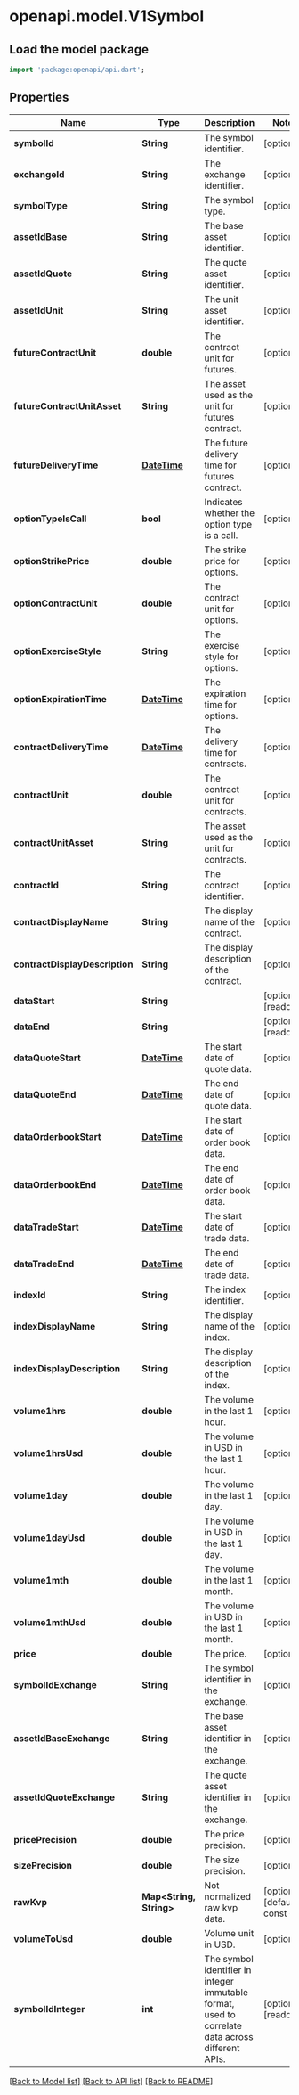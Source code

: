 # openapi.model.V1Symbol

## Load the model package
```dart
import 'package:openapi/api.dart';
```

## Properties
Name | Type | Description | Notes
------------ | ------------- | ------------- | -------------
**symbolId** | **String** | The symbol identifier. | [optional] 
**exchangeId** | **String** | The exchange identifier. | [optional] 
**symbolType** | **String** | The symbol type. | [optional] 
**assetIdBase** | **String** | The base asset identifier. | [optional] 
**assetIdQuote** | **String** | The quote asset identifier. | [optional] 
**assetIdUnit** | **String** | The unit asset identifier. | [optional] 
**futureContractUnit** | **double** | The contract unit for futures. | [optional] 
**futureContractUnitAsset** | **String** | The asset used as the unit for futures contract. | [optional] 
**futureDeliveryTime** | [**DateTime**](DateTime.md) | The future delivery time for futures contract. | [optional] 
**optionTypeIsCall** | **bool** | Indicates whether the option type is a call. | [optional] 
**optionStrikePrice** | **double** | The strike price for options. | [optional] 
**optionContractUnit** | **double** | The contract unit for options. | [optional] 
**optionExerciseStyle** | **String** | The exercise style for options. | [optional] 
**optionExpirationTime** | [**DateTime**](DateTime.md) | The expiration time for options. | [optional] 
**contractDeliveryTime** | [**DateTime**](DateTime.md) | The delivery time for contracts. | [optional] 
**contractUnit** | **double** | The contract unit for contracts. | [optional] 
**contractUnitAsset** | **String** | The asset used as the unit for contracts. | [optional] 
**contractId** | **String** | The contract identifier. | [optional] 
**contractDisplayName** | **String** | The display name of the contract. | [optional] 
**contractDisplayDescription** | **String** | The display description of the contract. | [optional] 
**dataStart** | **String** |  | [optional] [readonly] 
**dataEnd** | **String** |  | [optional] [readonly] 
**dataQuoteStart** | [**DateTime**](DateTime.md) | The start date of quote data. | [optional] 
**dataQuoteEnd** | [**DateTime**](DateTime.md) | The end date of quote data. | [optional] 
**dataOrderbookStart** | [**DateTime**](DateTime.md) | The start date of order book data. | [optional] 
**dataOrderbookEnd** | [**DateTime**](DateTime.md) | The end date of order book data. | [optional] 
**dataTradeStart** | [**DateTime**](DateTime.md) | The start date of trade data. | [optional] 
**dataTradeEnd** | [**DateTime**](DateTime.md) | The end date of trade data. | [optional] 
**indexId** | **String** | The index identifier. | [optional] 
**indexDisplayName** | **String** | The display name of the index. | [optional] 
**indexDisplayDescription** | **String** | The display description of the index. | [optional] 
**volume1hrs** | **double** | The volume in the last 1 hour. | [optional] 
**volume1hrsUsd** | **double** | The volume in USD in the last 1 hour. | [optional] 
**volume1day** | **double** | The volume in the last 1 day. | [optional] 
**volume1dayUsd** | **double** | The volume in USD in the last 1 day. | [optional] 
**volume1mth** | **double** | The volume in the last 1 month. | [optional] 
**volume1mthUsd** | **double** | The volume in USD in the last 1 month. | [optional] 
**price** | **double** | The price. | [optional] 
**symbolIdExchange** | **String** | The symbol identifier in the exchange. | [optional] 
**assetIdBaseExchange** | **String** | The base asset identifier in the exchange. | [optional] 
**assetIdQuoteExchange** | **String** | The quote asset identifier in the exchange. | [optional] 
**pricePrecision** | **double** | The price precision. | [optional] 
**sizePrecision** | **double** | The size precision. | [optional] 
**rawKvp** | **Map<String, String>** | Not normalized raw kvp data. | [optional] [default to const {}]
**volumeToUsd** | **double** | Volume unit in USD. | [optional] 
**symbolIdInteger** | **int** | The symbol identifier in integer immutable format, used to correlate data across different APIs. | [optional] [readonly] 

[[Back to Model list]](../README.md#documentation-for-models) [[Back to API list]](../README.md#documentation-for-api-endpoints) [[Back to README]](../README.md)


